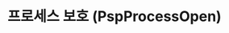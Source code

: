---
title: 프로세스 보호 (PspProcessOpen)
categories: [HackTool Analysis Report]
tags: [Windows Kernel]
---